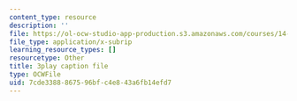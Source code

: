 ```yaml
---
content_type: resource
description: ''
file: https://ol-ocw-studio-app-production.s3.amazonaws.com/courses/14-01sc-principles-of-microeconomics-fall-2011/7cde3388867596bfc4e843a6fb14efd7_Ye4vL7u6N2g.srt
file_type: application/x-subrip
learning_resource_types: []
resourcetype: Other
title: 3play caption file
type: OCWFile
uid: 7cde3388-8675-96bf-c4e8-43a6fb14efd7
---
```

